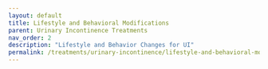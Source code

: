 ```yaml
---
layout: default
title: Lifestyle and Behavioral Modifications
parent: Urinary Incontinence Treatments
nav_order: 2
description: "Lifestyle and Behavior Changes for UI"
permalink: /treatments/urinary-incontinence/lifestyle-and-behavioral-modifications
---
```

